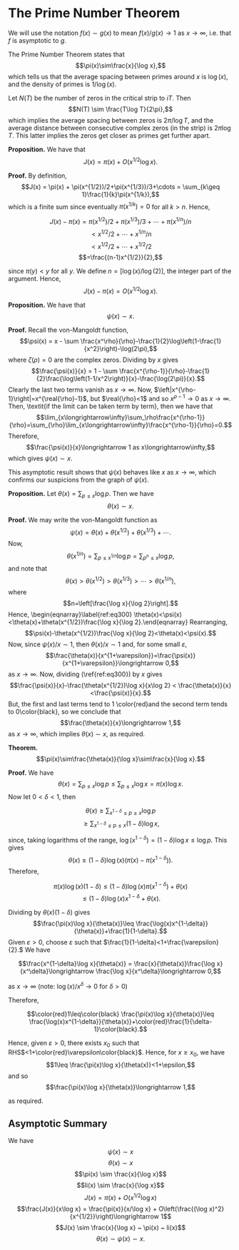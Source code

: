 # The Prime Number Theorem

We will use the notation $f(x)\sim g(x)$ to mean $f(x)/g(x)\longrightarrow 1$ as $x\longrightarrow\infty$, i.e. that $f$ is asymptotic to $g$.

The Prime Number Theorem states that $$\pi(x)\sim\frac{x}{\log x},$$ which tells us that the average spacing between primes around $x$ is $\log(x)$, and the density of primes is $1/\log(x)$.

Let $N(T)$ be the number of zeros in the critical strip to $iT$. Then $$N(T) \sim \frac{T\log T}{2\pi},$$ which implies the average spacing between zeros is $2\pi/\log T$, and the average distance between consecutive complex zeros (in the strip) is $2\pi\log T$. This latter implies the zeros get closer as primes get further apart.

**Proposition.** 
  We have that $$J(x) = \pi(x) + O(x^{1/2}\log x).$$

**Proof.**
  By definition, $$J(x) = \pi(x) + \pi(x^{1/2})/2+\pi(x^{1/3})/3+\cdots = \sum_{k\geq 1}\frac{1}{k}\pi(x^{1/k}),$$ which is a finite sum since eventually $\pi(x^{1/k})=0$ for all $k>n$. Hence,

$$J(x)-\pi(x) = \pi(x^{1/2})/2+\pi(x^{1/3})/3+\cdots+\pi(x^{1/n})/n$$
$$< x^{1/2}/2+\cdots+x^{1/n}/n$$
$$< x^{1/2}/2+\cdots+x^{1/2}/2$$
$$=\frac{(n-1)x^{1/2}}{2},$$

since $\pi(y)<y$ for all $y$. We define $n=\left[\log(x)/\log(2)\right]$, the integer part of the argument. Hence, $$J(x)-\pi(x) = O\left(x^{1/2}\log x\right).$$

**Proposition.** 
  We have that 
  $$\psi(x)\sim x.$$

**Proof.**
  Recall the von-Mangoldt function, $$\psi(x) = x - \sum \frac{x^\rho}{\rho}-\frac{1}{2}\log\left(1-\frac{1}{x^2}\right)-\log(2\pi),$$ where $\zeta(\rho)=0$ are the complex zeros. Dividing by $x$ gives $$\frac{\psi(x)}{x} = 1 - \sum \frac{x^{\rho-1}}{\rho}-\frac{1}{2}\frac{\log\left(1-1/x^2\right)}{x}-\frac{\log(2\pi)}{x}.$$ Clearly the last two terms vanish as $x\longrightarrow\infty$. Now, $\left|x^{\rho-1}\right|=x^{\real{\rho}-1}$, but $\real{\rho}<1$ and so $x^{\rho-1}\longrightarrow 0$ as $x\longrightarrow\infty$. Then, \textit{if the limit can be taken term by term}, then we have that $$\lim_{x\longrightarrow\infty}\sum_\rho\frac{x^{\rho-1}}{\rho}=\sum_{\rho}\lim_{x\longrightarrow\infty}\frac{x^{\rho-1}}{\rho}=0.$$ Therefore, $$\frac{\psi(x)}{x}\longrightarrow 1 as x\longrightarrow\infty,$$ which gives $\psi(x)\sim x$.

This asymptotic result shows that $\psi(x)$ behaves like $x$ as $x\longrightarrow\infty$, which confirms our suspicions from the graph of $\psi(x)$.

**Proposition.** 
  Let $\theta(x) = \sum_{p\leq x} \log p$. Then we have
  $$\theta(x)\sim x.$$

**Proof.**
  We may write the von-Mangoldt function as $$\psi(x) = \theta(x)+\theta(x^{1/2})+\theta(x^{1/3})+\cdots.$$ Now, $$\theta(x^{1/n}) = \sum_{p\leq x^{1/n}}\log p = \sum_{p^n\leq x}\log p,$$ and note that $$\theta(x)>\theta(x^{1/2})>\theta(x^{1/3})>\cdots>\theta(x^{1/n}),$$ where $$n=\left[\frac{\log x}{\log 2}\right].$$ Hence, \begin{eqnarray}\label{ref:eq300} \theta(x)<\psi(x)<\theta(x)+\theta(x^{1/2})\frac{\log x}{\log 2}.\end{eqnarray} Rearranging, $$\psi(x)-\theta(x^{1/2})\frac{\log x}{\log 2}<\theta(x)<\psi(x).$$ Now, since $\psi(x)/x\sim 1$, then $\theta(x)/x\sim 1$ and, for some small $\varepsilon$, $$\frac{\theta(x)}{x^{1+\varepsilon}}=\frac{\psi(x)}{x^{1+\varepsilon}}\longrightarrow 0,$$ as $x\longrightarrow\infty$. Now, dividing (\ref{ref:eq300}) by $x$ gives $$\frac{\psi(x)}{x}-\frac{\theta(x^{1/2})\log x}{x\log 2} < \frac{\theta(x)}{x}<\frac{\psi(x)}{x}.$$ But, the first and last terms tend to $1$ \color{red}and the second term tends to $0$\color{black}, so we conclude that $$\frac{\theta(x)}{x}\longrightarrow 1,$$ as $x\longrightarrow\infty$, which implies $\theta(x)\sim x$, as required.

**Theorem.** 
  $$\pi(x)\sim\frac{\theta(x)}{\log x}\sim\frac{x}{\log x}.$$

**Proof.**
  We have $$\theta(x) = \sum_{p\leq x}\log p \leq \sum_{p\leq x}\log x = \pi(x)\log x.$$ Now let $0<\delta<1$, then

$$\theta(x) \geq \sum_{x^{1-\delta}\leq p\leq x}\log p$$
$$\geq \sum_{x^{1-\delta}\leq p\leq x}(1-\delta)\log x,$$

since, taking logarithms of the range, $\log(x^{1-\delta})=(1-\delta)\log x\leq \log p$. This gives $$\theta(x)\geq (1-\delta)\log(x)(\pi(x)-\pi(x^{1-\delta})).$$ Therefore,

$$\pi(x)\log(x)(1-\delta) \leq (1-\delta)\log(x)\pi(x^{1-\delta})+\theta(x)$$
$$\leq (1-\delta)\log(x)x^{1-\delta}+\theta(x).$$

Dividing by $\theta(x)(1-\delta)$ gives $$\frac{\pi(x)\log x}{\theta(x)}\leq \frac{\log(x)x^{1-\delta}}{\theta(x)}+\frac{1}{1-\delta}.$$ Given $\varepsilon>0$, choose $\varepsilon$ such that $\frac{1}{1-\delta}<1+\frac{\varepsilon}{2}.$ We have
  
  $$\frac{x^{1-\delta}\log x}{\theta(x)} = \frac{x}{\theta(x)}\frac{\log x}{x^\delta}\longrightarrow \frac{\log x}{x^\delta}\longrightarrow 0,$$
  
  as $x\longrightarrow\infty$ (note: $\log(x)/x^\delta\longrightarrow 0$ for $\delta>0$)
  
  Therefore,
  
  $$\color{red}1\leq\color{black} \frac{\pi(x)\log x}{\theta(x)}\leq \frac{\log(x)x^{1-\delta}}{\theta(x)}+\color{red}\frac{1}{\delta-1}\color{black}.$$
  
  Hence, given $\varepsilon>0$, there exists $x_0$ such that RHS$<1+\color{red}\varepsilon\color{black}$. Hence, for $x\geq x_0$, we have $$1\leq \frac{\pi(x)\log x}{\theta(x)}<1+\epsilon,$$ and so $$\frac{\pi(x)\log x}{\theta(x)}\longrightarrow 1,$$
  
  as required.

## Asymptotic Summary
We have
$$\psi(x) \sim x$$
$$\theta(x) \sim x$$
$$\pi(x) \sim \frac{x}{\log x}$$
$$li(x) \sim \frac{x}{\log x}$$
$$J(x) = \pi(x) + O(x^{1/2}\log x)$$
$$\frac{J(x)}{x\log x} = \frac{\pi(x)}{x/\log x} + O\left(\frac{(\log x)^2}{x^{1/2}}\right)\longrightarrow 1$$
$$J(x) \sim \frac{x}{\log x} ~ \pi(x) ~ li(x)$$ 
$$\theta(x) \sim \psi(x) \sim x.$$
